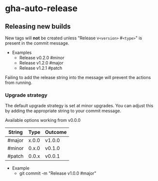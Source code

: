 # gha-auto-release

## Releasing new builds

New tags will **not** be created unless "Release v`<version>` #`<type>`" is present in the commit message.

* Examples
  * Release v0.2.0 #minor
  * Release v1.2.0 #major
  * Release v1.2.1 #patch

Failing to add the release string into the message will prevent the actions from running.

### Upgrade strategy

The default upgrade strategy is set at minor upgrades. You can adjust this by adding the appropriate string to your commit message.

Available options working from v0.0.0

| String | Type | Outcome |
|--|--|--|
| #major | x.0.0 | v1.0.0 |
| #minor | 0.x.0 | v0.1.0 |
| #patch | 0.0.x | v0.0.1 |  

- Example
  - git commit -m "Release v1.0.0 #major"